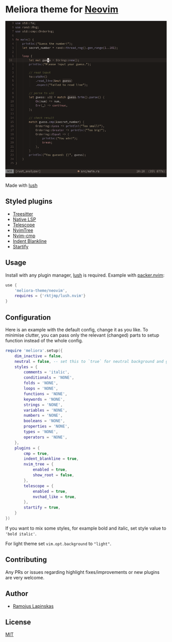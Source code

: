 # Meliora theme for [Neovim](https://github.com/neovim/neovim)
![preview](assets/preview.png)

Made with [lush](https://github.com/rktjmp/lush.nvim)

## Styled plugins
- [Treesitter](https://github.com/nvim-treesitter/nvim-treesitter)
- [Native LSP](https://github.com/neovim/nvim-lspconfig)
- [Telescope](https://github.com/nvim-telescope/telescope.nvim)
- [NvimTree](https://github.com/kyazdani42/nvim-tree.lua)
- [Nvim-cmp](https://github.com/hrsh7th/nvim-cmp)
- [Indent Blankline](https://github.com/lukas-reineke/indent-blankline.nvim)
- [Startify](https://github.com/mhinz/vim-startify)

## Usage
Install with any plugin manager, [lush](https://github.com/rktjmp/lush.nvim) is required.
Example with [packer.nvim](https://github.com/wbthomason/packer.nvim):
```lua
use {
    'meliora-theme/neovim',
    requires = {'rktjmp/lush.nvim'}
}
```

## Configuration
Here is an example with the default config, change it as you like. To minimise clutter, you can pass only the relevant (changed) parts to setup function instead of the whole config.

```lua
require 'meliora'.setup({
    dim_inactive = false,
    neutral = false, -- set this to `true` for neutral background and greys.
    styles = {
        comments = 'italic',
        conditionals = 'NONE',
        folds = 'NONE',
        loops = 'NONE',
        functions = 'NONE',
        keywords = 'NONE',
        strings = 'NONE',
        variables = 'NONE',
        numbers = 'NONE',
        booleans = 'NONE',
        properties = 'NONE',
        types = 'NONE',
        operators = 'NONE',
    },
    plugins = {
        cmp = true,
        indent_blankline = true,
        nvim_tree = {
            enabled = true,
            show_root = false,
        },
        telescope = {
            enabled = true,
            nvchad_like = true,
        },
        startify = true,
    }
})
```
If you want to mix some styles, for example bold and italic, set style value to `'bold italic'`.

For light theme set `vim.opt.background` to `"light"`.

## Contributing
Any PRs or issues regarding highlight fixes/improvements or new plugins are very welcome.

## Author
- [Ramojus Lapinskas](https://github.com/ramojus)

## License
[MIT](./LICENSE)
